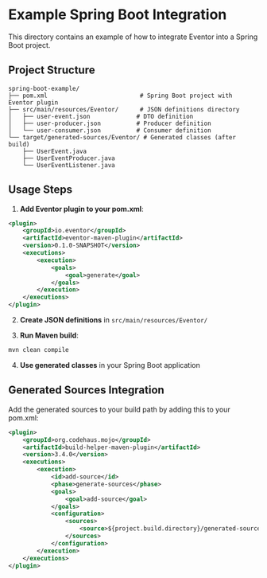 # Example Spring Boot Integration

This directory contains an example of how to integrate Eventor into a Spring Boot project.

## Project Structure

```
spring-boot-example/
├── pom.xml                          # Spring Boot project with Eventor plugin
├── src/main/resources/Eventor/      # JSON definitions directory
│   ├── user-event.json             # DTO definition
│   ├── user-producer.json          # Producer definition
│   └── user-consumer.json          # Consumer definition
└── target/generated-sources/Eventor/ # Generated classes (after build)
    ├── UserEvent.java
    ├── UserEventProducer.java
    └── UserEventListener.java
```

## Usage Steps

1. **Add Eventor plugin to your pom.xml**:
```xml
<plugin>
    <groupId>io.eventor</groupId>
    <artifactId>eventor-maven-plugin</artifactId>
    <version>0.1.0-SNAPSHOT</version>
    <executions>
        <execution>
            <goals>
                <goal>generate</goal>
            </goals>
        </execution>
    </executions>
</plugin>
```

2. **Create JSON definitions** in `src/main/resources/Eventor/`

3. **Run Maven build**:
```bash
mvn clean compile
```

4. **Use generated classes** in your Spring Boot application

## Generated Sources Integration

Add the generated sources to your build path by adding this to your pom.xml:

```xml
<plugin>
    <groupId>org.codehaus.mojo</groupId>
    <artifactId>build-helper-maven-plugin</artifactId>
    <version>3.4.0</version>
    <executions>
        <execution>
            <id>add-source</id>
            <phase>generate-sources</phase>
            <goals>
                <goal>add-source</goal>
            </goals>
            <configuration>
                <sources>
                    <source>${project.build.directory}/generated-sources/Eventor</source>
                </sources>
            </configuration>
        </execution>
    </executions>
</plugin>
```

